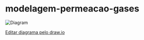﻿# modelagem-permeacao-gases

![Diagram](http://jgraph.github.io/drawio-github/diagram.png)
 
<a href="https://app.diagrams.net/#Hthpsouza%2Fmodelagem-permeacao-gases%2Fmain%2FUML.drawio" target="_blank">Editar diagrama pelo draw.io</a>
